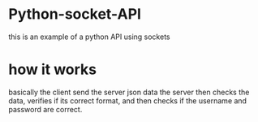 # Python-socket-API
this is an example of a python API using sockets

# how it works

basically the client send the server json data the server then checks the data,
verifies if its correct format, and then checks if the username and password are correct.


